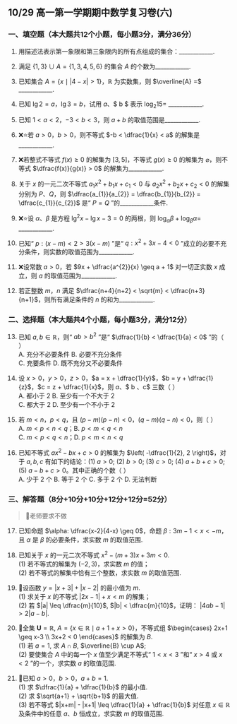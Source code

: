 ## 10/29 高一第一学期期中数学复习卷(六) 

### 一、填空题（本大题共12个小题，每小题3分，满分36分）

1. 用描述法表示第一象限和第三象限内的所有点组成的集合：\_\_\_\_\_\_\_\_\_\_\_\_.

2. 满足 $\{1,3\} \cup A = \{1,3,4,5,6\}$ 的集合 $A$ 的个数为\_\_\_\_\_\_\_\_\_\_\_\_.

3. 已知集合 $A = \{ x \mid |4-x| > 1 \}$，$\mathbb{R}$ 为实数集，则 $\overline{A} =$ \_\_\_\_\_\_\_\_\_\_\_\_.

4. 已知 $\lg 2 = a$，$\lg 3 = b$，试用 $a$、$ b $ 表示 $\log_{2} 15 =$ \_\_\_\_\_\_\_\_\_\_\_\_.

5. 已知 $1 < a < 2$，$-3 < b < 3$，则 $a + b$ 的取值范围是\_\_\_\_\_\_\_\_\_\_\_\_.

6. ❌⭐若 $a > 0$，$b > 0$，则不等式 $-b < \dfrac{1}{x} < a$ 的解集是\_\_\_\_\_\_\_\_\_\_\_\_.

7. ❌若整式不等式 $f(x) \geq 0$ 的解集为 $[3,5]$，不等式 $g(x) \geq 0$ 的解集为 $\varnothing$，则不等式 $\dfrac{f(x)}{g(x)} > 0$ 的解集为\_\_\_\_\_\_\_\_\_\_\_\_.

8. 关于 $x$ 的一元二次不等式 $a_{1}x^{2} + b_{1}x + c_{1} < 0$ 与 $a_{2}x^{2} + b_{2}x + c_{2} < 0$ 的解集分别为 $P$、$Q$，则 $\dfrac{a_{1}}{a_{2}} = \dfrac{b_{1}}{b_{2}} = \dfrac{c_{1}}{c_{2}}$ 是“ $P = Q$ ”的\_\_\_\_\_\_\_\_\_\_\_\_条件.

9. ❌⭐设 $\alpha$、$\beta$ 是方程 $\lg^{2} x - \lg x - 3 = 0$ 的两根，则 $\log_{\alpha} \beta + \log_{\beta} \alpha =$ \_\_\_\_\_\_\_\_\_\_\_\_.

10. 已知“ $p: (x-m) < 2 > 3(x-m)$ ”是“ $q: x^{2} + 3x - 4 < 0$ ”成立的必要不充分条件，则实数的取值范围为\_\_\_\_\_\_\_\_\_\_\_\_.

11. ❌设常数 $a > 0$，若 $9x + \dfrac{a^{2}}{x} \geq a + 1$ 对一切正实数 $x$ 成立，则 $a$ 的取值范围为\_\_\_\_\_\_\_\_\_\_\_\_.

12. 若正整数 $m$，$n$ 满足 $\dfrac{n+4}{n+2} < \sqrt{m} < \dfrac{n+3}{n+1}$，则所有满足条件的 $n$ 的和为\_\_\_\_\_\_\_\_\_\_\_\_.

### 二、选择题（本大题共4个小题，每小题3分，满分12分）

13. 已知 $a, b \in \mathbb{R}$，则“ $ab > b^{2}$ ”是“ $\dfrac{1}{b} < \dfrac{1}{a} < 0$ ”的（   ）  
    A. 充分不必要条件            B. 必要不充分条件  
    C. 充要条件                        D. 既不充分又不必要条件

14. 设 $x > 0$，$y > 0$，$z > 0$，$a = x + \dfrac{1}{y}$，$b = y + \dfrac{1}{z}$，$c = z + \dfrac{1}{x}$，则 $a$、$ b $、$c$ 三数（   ）  
    A. 都小于 2                              B. 至少有一个不大于 2  
    C. 都大于 2                              D. 至少有一个不小于 2

15. 若 $m < n$，$p < q$，且 $(p-m)(p-n) < 0$，$(q-m)(q-n) < 0$，则（   ）  
    A. $m < p < n < q$；B. $p < m < q < n$  
    C. $m < p < q < n$；D. $p < m < n < q$

16. 已知不等式 $ax^{2} - bx + c > 0$ 的解集为 $\left( -\dfrac{1}{2}, 2 \right)$，对于 $a, b, c$ 有如下的结论：(1) $a > 0$; (2) $b > 0$; (3) $c > 0$; (4) $a + b + c > 0$; (5) $a - b + c > 0$。其中正确的个数（   ）  
    A. 少于 2 个   B. 等于 2 个  C. 多于 2 个  D. 无法判断

### 三、解答题（8分+10分+10分+12分+12分=52分）

> 🔴老师要求不做

17. 已知命题 $\alpha: \dfrac{x-2}{4-x} \geq 0$，命题 $\beta: 3m - 1 < x < -m$，且 $\alpha$ 是 $\beta$ 的必要条件，求实数 $m$ 的取值范围.

18. 已知关于 $x$ 的一元二次不等式 $x^{2} - (m+3)x + 3m < 0$.  
(1) 若不等式的解集为 $(-2, 3)$，求实数 $m$ 的值；  
(2) 若不等式的解集中恰有三个整数，求实数 $m$ 的取值范围.

19. 🔴设函数 $y = |x+3| + |x-2|$ 的最小值为 $m$.  
(1) 求关于 $x$ 的不等式 $|2x-1| + x < m$ 的解集；  
(2) 若 $|a| \leq \dfrac{m}{10}$, $|b| < \dfrac{m}{10}$，证明： $|4ab - 1| > 2|a - b|$.

20. 🔴全集 $\mathbf{U} = \mathbb{R}$, $A = \{ x \in \mathbb{R} \mid a + 1 + x > 0 \}$，不等式组 $\begin{cases} 2x+1 \geq x-3 \\ 3x+2 < 0 \end{cases}$ 的解集为 $B$.  
(1) 若 $a = 1$, 求 $A \cap B$, $\overline{B} \cup A$;  
(2) 要使集合 $A$ 中的每一个 $x$ 值至少满足不等式“ $1 < x < 3$ ”和“ $x > 4$ 或 $x < 2$ ”的一个，求实数 $a$ 的取值范围.

21. 🔴已知 $a > 0$，$b > 0$，$a + b = 1$.  
(1) 求 $\dfrac{1}{a} + \dfrac{1}{b}$ 的最小值.  
(2) 求 $\sqrt{a+1} + \sqrt{b+1}$ 的最大值.  
(3) 若不等式 $|x+m| - |x+1| \leq \dfrac{1}{a} + \dfrac{1}{b}$ 对任意 $x \in \mathbb{R}$ 及条件中的任意 $a$、$b$ 恒成立，求实数 $m$ 的取值范围.